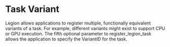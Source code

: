 # Task Variant

Legion allows applications to register multiple, functionally equivalent variants of a task.
For example, different variants might exist to support CPU or GPU execution.
The fifth optional parameter to register_legion_task allows the application to specify the VariantID for the task. 
